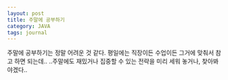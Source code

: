 ```yaml
---
layout: post
title: 주말에 공부하기
category: JAVA
tags: journal
---
```


주말에 공부하기는 정말 어려운 것 같다. 
평일에는 직장이든 수업이든 그거에 맞춰서 참고 하면 되는데..
..주말에도 재밌거나 집중할 수 있는 전략을 미리 세워 놓거나, 찾아봐야겠다..